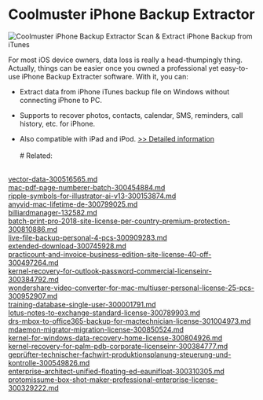 # Coolmuster iPhone Backup Extractor
![Coolmuster iPhone Backup Extractor](https://mycommerce.akamaized.net/api/pimages/P300882036/BIG/300882036.PNG)
Scan & Extract iPhone Backup from iTunes

For most iOS device owners, data loss is really a head-thumpingly thing. Actually, things can be easier once you owned a professional yet easy-to-use iPhone Backup Extracter software. With it, you can:

* Extract data from iPhone iTunes backup file on Windows without connecting iPhone to PC.

* Supports to recover photos, contacts, calendar, SMS, reminders, call history, etc. for iPhone.

* Also compatible with iPad and iPod.
[>> Detailed information](https://secure.shareit.com/shareit/product.html?productid=300882036&affiliateid=200057808)<br/><br/># Related:

<br />[vector-data-300516565.md](https://github.com/downloadplanet/downloadplanet/blob/main/vector-data-300516565.md)<br />[mac-pdf-page-numberer-batch-300454884.md](https://github.com/downloadplanet/downloadplanet/blob/main/mac-pdf-page-numberer-batch-300454884.md)<br />[ripple-symbols-for-illustrator-ai-v13-300153874.md](https://github.com/downloadplanet/downloadplanet/blob/main/ripple-symbols-for-illustrator-ai-v13-300153874.md)<br />[anyvid-mac-lifetime-de-300799025.md](https://github.com/downloadplanet/downloadplanet/blob/main/anyvid-mac-lifetime-de-300799025.md)<br />[billiardmanager-132582.md](https://github.com/downloadplanet/downloadplanet/blob/main/billiardmanager-132582.md)<br />[batch-print-pro-2018-site-license-per-country-premium-protection-300810886.md](https://github.com/downloadplanet/downloadplanet/blob/main/batch-print-pro-2018-site-license-per-country-premium-protection-300810886.md)<br />[live-file-backup-personal-4-pcs-300909283.md](https://github.com/downloadplanet/downloadplanet/blob/main/live-file-backup-personal-4-pcs-300909283.md)<br />[extended-download-300745928.md](https://github.com/downloadplanet/downloadplanet/blob/main/extended-download-300745928.md)<br />[practicount-and-invoice-business-edition-site-license-40-off-300497264.md](https://github.com/downloadplanet/downloadplanet/blob/main/practicount-and-invoice-business-edition-site-license-40-off-300497264.md)<br />[kernel-recovery-for-outlook-password-commercial-licenseinr-300384792.md](https://github.com/downloadplanet/downloadplanet/blob/main/kernel-recovery-for-outlook-password-commercial-licenseinr-300384792.md)<br />[wondershare-video-converter-for-mac-multiuser-personal-license-25-pcs-300952907.md](https://github.com/downloadplanet/downloadplanet/blob/main/wondershare-video-converter-for-mac-multiuser-personal-license-25-pcs-300952907.md)<br />[training-database-single-user-300001791.md](https://github.com/downloadplanet/downloadplanet/blob/main/training-database-single-user-300001791.md)<br />[lotus-notes-to-exchange-standard-license-300789903.md](https://github.com/downloadplanet/downloadplanet/blob/main/lotus-notes-to-exchange-standard-license-300789903.md)<br />[drs-mbox-to-office365-backup-for-mactechnician-license-301004973.md](https://github.com/downloadplanet/downloadplanet/blob/main/drs-mbox-to-office365-backup-for-mactechnician-license-301004973.md)<br />[mdaemon-migrator-migration-license-300850524.md](https://github.com/downloadplanet/downloadplanet/blob/main/mdaemon-migrator-migration-license-300850524.md)<br />[kernel-for-windows-data-recovery-home-license-300804926.md](https://github.com/downloadplanet/downloadplanet/blob/main/kernel-for-windows-data-recovery-home-license-300804926.md)<br />[kernel-recovery-for-palm-pdb-corporate-licenseinr-300384777.md](https://github.com/downloadplanet/downloadplanet/blob/main/kernel-recovery-for-palm-pdb-corporate-licenseinr-300384777.md)<br />[geprüfter-technischer-fachwirt-produktionsplanung-steuerung-und-kontrolle-300549826.md](https://github.com/downloadplanet/downloadplanet/blob/main/geprüfter-technischer-fachwirt-produktionsplanung-steuerung-und-kontrolle-300549826.md)<br />[enterprise-architect-unified-floating-ed-eaunifloat-300310305.md](https://github.com/downloadplanet/downloadplanet/blob/main/enterprise-architect-unified-floating-ed-eaunifloat-300310305.md)<br />[protomissume-box-shot-maker-professional-enterprise-license-300329222.md](https://github.com/downloadplanet/downloadplanet/blob/main/protomissume-box-shot-maker-professional-enterprise-license-300329222.md)